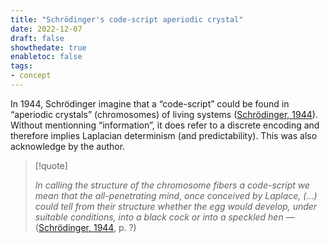 ```yaml
---
title: "Schrödinger's code-script aperiodic crystal"
date: 2022-12-07
draft: false
showthedate: true
enabletoc: false
tags:
- concept
---
```


In 1944, Schrödinger imagine that a “code-script” could be found in “aperiodic crystals” (chromosomes) of living systems ([Schrödinger, 1944](reference/Schrödinger,%201944.md)). Without mentionning “information”, it does refer to a discrete encoding and therefore implies Laplacian determinism (and predictability). This was also acknowledge by the author. 


>[!quote]
>
>*In calling the structure of the chromosome fibers a code-script we mean that the all-penetrating mind, once conceived by Laplace, (...) could tell from their structure whether the egg would develop, under suitable conditions, into a black cock or into a speckled hen* — ([Schrödinger, 1944](reference/Schrödinger,%201944.md), p. ?)